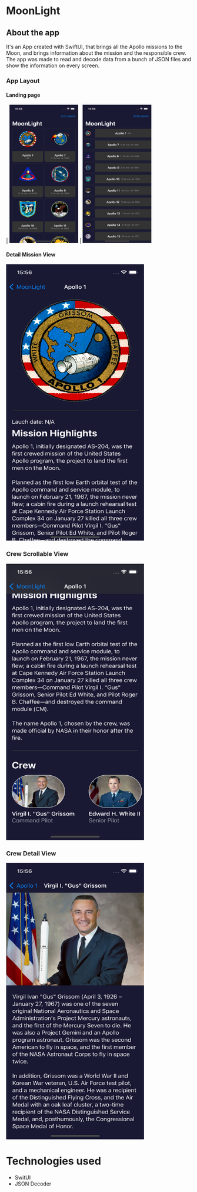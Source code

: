 # MoonLight

## About the app

It's an App created with SwiftUI, that brings all the Apollo missions to the Moon, and brings information about the mission and the responsible crew. The app was made to read and decode data from a bunch of JSON files and show the information on every screen.

### App Layout

#### Landing page

| <img src="https://github.com/og1421/MoonLight/blob/main/Imagens/ListGridView.png"
height="375" width="187"> | <img src="https://github.com/og1421/MoonLight/blob/main/Imagens/ListView.png" height="375" width="187">

#### Detail Mission View

<img src="https://github.com/og1421/MoonLight/blob/main/Imagens/MissionDetailView.png" 
height="750" width="375">

### Crew Scrollable View

<img src="https://github.com/og1421/MoonLight/blob/main/Imagens/CrewScrollableView.png" 
height="750" width="375">

### Crew Detail View

<img src="https://github.com/og1421/MoonLight/blob/main/Imagens/CrewDetailView.png" 
height="750" width="375">

# Technologies used
- SwitUI 
- JSON Decoder
